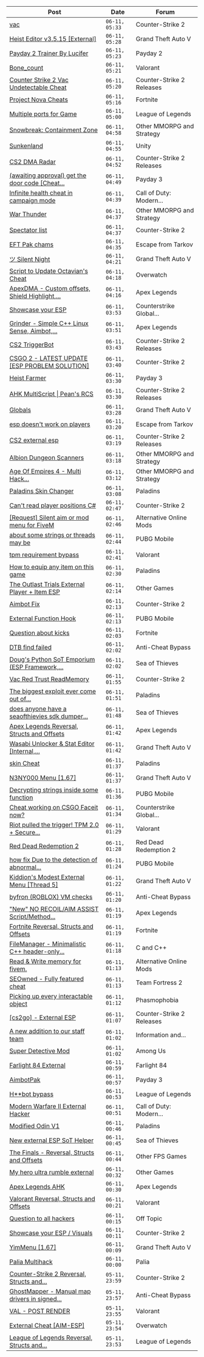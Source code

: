 |Post|Date|Forum|
|----|----|-----|
|[vac](https://www.unknowncheats.me/forum/counter-strike-2-a/608371-vac.html)|`06-11, 05:33`|Counter-Strike 2|
|[Heist Editor v3.5.15 \[External\]](https://www.unknowncheats.me/forum/grand-theft-auto-v/451205-heist-editor-v3-5-15-external.html)|`06-11, 05:28`|Grand Theft Auto V|
|[Payday 2 Trainer By Lucifer](https://www.unknowncheats.me/forum/payday-2-a/607962-payday-2-trainer-lucifer.html)|`06-11, 05:23`|Payday 2|
|[Bone_count](https://www.unknowncheats.me/forum/valorant/609568-bone_count.html)|`06-11, 05:21`|Valorant|
|[Counter Strike 2 Vac Undetectable Cheat](https://www.unknowncheats.me/forum/counter-strike-2-releases/608350-counter-strike-2-vac-undetectable-cheat.html)|`06-11, 05:20`|Counter-Strike 2 Releases|
|[Project Nova Cheats](https://www.unknowncheats.me/forum/fortnite/608047-project-nova-cheats.html)|`06-11, 05:16`|Fortnite|
|[Multiple ports for Game](https://www.unknowncheats.me/forum/league-of-legends/609068-multiple-ports-game.html)|`06-11, 05:00`|League of Legends|
|[Snowbreak: Containment Zone](https://www.unknowncheats.me/forum/other-mmorpg-and-strategy/592951-snowbreak-containment-zone.html)|`06-11, 04:58`|Other MMORPG and Strategy|
|[Sunkenland](https://www.unknowncheats.me/forum/unity/600014-sunkenland.html)|`06-11, 04:55`|Unity|
|[CS2 DMA Radar](https://www.unknowncheats.me/forum/counter-strike-2-releases/604710-cs2-dma-radar.html)|`06-11, 04:52`|Counter-Strike 2 Releases|
|[(awaiting approval) get the door code \[Cheat...](https://www.unknowncheats.me/forum/payday-3-a/609090-awaiting-approval-door-code-cheat-table.html)|`06-11, 04:49`|Payday 3|
|[Infinite health cheat in campaign mode](https://www.unknowncheats.me/forum/call-of-duty-modern-warfare-iii/609460-infinite-health-cheat-campaign-mode.html)|`06-11, 04:39`|Call of Duty: Modern...|
|[War Thunder](https://www.unknowncheats.me/forum/other-mmorpg-and-strategy/85949-war-thunder.html)|`06-11, 04:37`|Other MMORPG and Strategy|
|[Spectator list](https://www.unknowncheats.me/forum/counter-strike-2-a/595247-spectator-list.html)|`06-11, 04:37`|Counter-Strike 2|
|[EFT Pak chams](https://www.unknowncheats.me/forum/escape-from-tarkov/609430-eft-pak-chams.html)|`06-11, 04:35`|Escape from Tarkov|
|[ツ Silent Night](https://www.unknowncheats.me/forum/grand-theft-auto-v/604599-silent-night.html)|`06-11, 04:21`|Grand Theft Auto V|
|[Script to Update Octavian's Cheat](https://www.unknowncheats.me/forum/overwatch/606167-script-update-octavians-cheat.html)|`06-11, 04:18`|Overwatch|
|[ApexDMA - Custom offsets, Shield Highlight,...](https://www.unknowncheats.me/forum/apex-legends/606367-apexdma-custom-offsets-shield-highlight-spectators.html)|`06-11, 04:16`|Apex Legends|
|[Showcase your ESP](https://www.unknowncheats.me/forum/counterstrike-global-offensive/218054-showcase-esp.html)|`06-11, 03:53`|Counterstrike Global...|
|[Grinder - Simple C++ Linux Sense, Aimbot,...](https://www.unknowncheats.me/forum/apex-legends/605888-grinder-simple-linux-sense-aimbot-triggerbot.html)|`06-11, 03:51`|Apex Legends|
|[CS2 TriggerBot](https://www.unknowncheats.me/forum/counter-strike-2-releases/608507-cs2-triggerbot.html)|`06-11, 03:43`|Counter-Strike 2 Releases|
|[CSGO 2 - LATEST UPDATE \[ESP PROBLEM SOLUTION\]](https://www.unknowncheats.me/forum/counter-strike-2-a/609428-csgo-2-update-esp-solution.html)|`06-11, 03:40`|Counter-Strike 2|
|[Heist Farmer](https://www.unknowncheats.me/forum/payday-3-a/607059-heist-farmer.html)|`06-11, 03:30`|Payday 3|
|[AHK MultiScript \| Pean's RCS](https://www.unknowncheats.me/forum/counter-strike-2-releases/605440-ahk-multiscript-peans-rcs.html)|`06-11, 03:30`|Counter-Strike 2 Releases|
|[Globals](https://www.unknowncheats.me/forum/grand-theft-auto-v/609557-globals.html)|`06-11, 03:28`|Grand Theft Auto V|
|[esp doesn't work on players](https://www.unknowncheats.me/forum/escape-from-tarkov/609116-esp-doesnt-players.html)|`06-11, 03:20`|Escape from Tarkov|
|[CS2 external esp](https://www.unknowncheats.me/forum/counter-strike-2-releases/600259-cs2-external-esp.html)|`06-11, 03:19`|Counter-Strike 2 Releases|
|[Albion Dungeon Scanners](https://www.unknowncheats.me/forum/other-mmorpg-and-strategy/607092-albion-dungeon-scanners.html)|`06-11, 03:18`|Other MMORPG and Strategy|
|[Age Of Empires 4 - Multi Hack...](https://www.unknowncheats.me/forum/other-mmorpg-and-strategy/608205-age-empires-4-multi-hack-maphack-zoom-idle-alert-xbox-steam.html)|`06-11, 03:12`|Other MMORPG and Strategy|
|[Paladins Skin Changer](https://www.unknowncheats.me/forum/paladins/609556-paladins-skin-changer.html)|`06-11, 03:08`|Paladins|
|[Can't read player positions C#](https://www.unknowncheats.me/forum/counter-strike-2-a/609530-cant-read-player-positions.html)|`06-11, 02:47`|Counter-Strike 2|
|[\[Request\] Silent aim or mod menu for FiveM](https://www.unknowncheats.me/forum/alternative-online-mods/609364-request-silent-aim-mod-menu-fivem.html)|`06-11, 02:46`|Alternative Online Mods|
|[about some strings or threads may be](https://www.unknowncheats.me/forum/pubg-mobile/609554-strings-threads.html)|`06-11, 02:44`|PUBG Mobile|
|[tpm requirement bypass](https://www.unknowncheats.me/forum/valorant/609553-tpm-requirement-bypass.html)|`06-11, 02:41`|Valorant|
|[How to equip any item on this game](https://www.unknowncheats.me/forum/paladins/591436-equip-item-game.html)|`06-11, 02:30`|Paladins|
|[The Outlast Trials External Player + Item ESP](https://www.unknowncheats.me/forum/other-games/588324-outlast-trials-external-player-item-esp.html)|`06-11, 02:14`|Other Games|
|[Aimbot Fix](https://www.unknowncheats.me/forum/counter-strike-2-a/609516-aimbot-fix.html)|`06-11, 02:13`|Counter-Strike 2|
|[External Function Hook](https://www.unknowncheats.me/forum/pubg-mobile/609015-external-function-hook.html)|`06-11, 02:13`|PUBG Mobile|
|[Question about kicks](https://www.unknowncheats.me/forum/fortnite/609520-question-kicks.html)|`06-11, 02:03`|Fortnite|
|[DTB find failed](https://www.unknowncheats.me/forum/anti-cheat-bypass/604738-dtb-failed.html)|`06-11, 02:02`|Anti-Cheat Bypass|
|[Doug's Python SoT Emporium (ESP Framework,...](https://www.unknowncheats.me/forum/sea-of-thieves/453603-dougs-python-sot-emporium-esp-framework-offset-builder-sdk-mappings.html)|`06-11, 02:02`|Sea of Thieves|
|[Vac Red Trust ReadMemory](https://www.unknowncheats.me/forum/counter-strike-2-a/609373-vac-red-trust-readmemory.html)|`06-11, 01:55`|Counter-Strike 2|
|[The biggest exploit ever come out of...](https://www.unknowncheats.me/forum/paladins/584529-biggest-exploit-paladins-free-crystals.html)|`06-11, 01:51`|Paladins|
|[does anyone have a seaofthievies sdk dumper...](https://www.unknowncheats.me/forum/sea-of-thieves/609546-seaofthievies-sdk-dumper-offset-dumper.html)|`06-11, 01:48`|Sea of Thieves|
|[Apex Legends Reversal, Structs and Offsets](https://www.unknowncheats.me/forum/apex-legends/319804-apex-legends-reversal-structs-offsets.html)|`06-11, 01:42`|Apex Legends|
|[Wasabi Unlocker & Stat Editor \[Internal,...](https://www.unknowncheats.me/forum/grand-theft-auto-v/579552-wasabi-unlocker-stat-editor-internal-1-67-a.html)|`06-11, 01:42`|Grand Theft Auto V|
|[skin Cheat](https://www.unknowncheats.me/forum/paladins/607091-skin-cheat.html)|`06-11, 01:37`|Paladins|
|[N3NY000 Menu \[1.67\]](https://www.unknowncheats.me/forum/grand-theft-auto-v/488777-n3ny000-menu-1-67-a.html)|`06-11, 01:37`|Grand Theft Auto V|
|[Decrypting strings inside some function](https://www.unknowncheats.me/forum/pubg-mobile/608693-decrypting-strings-inside-function.html)|`06-11, 01:36`|PUBG Mobile|
|[Cheat working on CSGO Faceit now?](https://www.unknowncheats.me/forum/counterstrike-global-offensive/609346-cheat-csgo-faceit.html)|`06-11, 01:34`|Counterstrike Global...|
|[Riot pulled the trigger! TPM 2.0 + Secure...](https://www.unknowncheats.me/forum/valorant/608668-riot-pulled-trigger-tpm-2-0-secure-boot-required.html)|`06-11, 01:29`|Valorant|
|[Red Dead Redemption 2](https://www.unknowncheats.me/forum/red-dead-redemption-2-a/608783-red-dead-redemption-2-a.html)|`06-11, 01:28`|Red Dead Redemption 2|
|[how fix Due to the detection of abnormal...](https://www.unknowncheats.me/forum/pubg-mobile/609482-fix-due-detection-abnormal-match-behavior.html)|`06-11, 01:24`|PUBG Mobile|
|[Kiddion's Modest External Menu \[Thread 5\]](https://www.unknowncheats.me/forum/grand-theft-auto-v/576854-kiddions-modest-external-menu-thread-5-a.html)|`06-11, 01:22`|Grand Theft Auto V|
|[byfron (ROBLOX) VM checks](https://www.unknowncheats.me/forum/anti-cheat-bypass/609388-byfron-roblox-vm-checks.html)|`06-11, 01:20`|Anti-Cheat Bypass|
|["New" NO RECOIL/AIM ASSIST Script/Method...](https://www.unknowncheats.me/forum/apex-legends/467469-recoil-aim-assist-script-method-lua.html)|`06-11, 01:19`|Apex Legends|
|[Fortnite Reversal, Structs and Offsets](https://www.unknowncheats.me/forum/fortnite/235061-fortnite-reversal-structs-offsets.html)|`06-11, 01:19`|Fortnite|
|[FileManager - Minimalistic C++ header-only...](https://www.unknowncheats.me/forum/c-and-c-/609463-filemanager-minimalistic-header-library-managing-configurations.html)|`06-11, 01:18`|C and C++|
|[Read & Write memory for fivem.](https://www.unknowncheats.me/forum/alternative-online-mods/607853-read-write-memory-fivem.html)|`06-11, 01:13`|Alternative Online Mods|
|[SEOwned - Fully featured cheat](https://www.unknowncheats.me/forum/team-fortress-2-a/436430-seowned-featured-cheat.html)|`06-11, 01:13`|Team Fortress 2|
|[Picking up every interactable object](https://www.unknowncheats.me/forum/phasmophobia/609331-picking-interactable-object.html)|`06-11, 01:12`|Phasmophobia|
|[\[cs2go\] - External ESP](https://www.unknowncheats.me/forum/counter-strike-2-releases/605464-cs2go-external-esp.html)|`06-11, 01:07`|Counter-Strike 2 Releases|
|[A new addition to our staff team](https://www.unknowncheats.me/forum/information-and-announcements/609402-addition-staff-team.html)|`06-11, 01:02`|Information and...|
|[Super Detective Mod](https://www.unknowncheats.me/forum/among-us/595398-super-detective-mod.html)|`06-11, 01:02`|Among Us|
|[Farlight 84 External](https://www.unknowncheats.me/forum/farlight-84-a/598853-farlight-84-external.html)|`06-11, 00:59`|Farlight 84|
|[AimbotPak](https://www.unknowncheats.me/forum/payday-3-a/603758-aimbotpak.html)|`06-11, 00:57`|Payday 3|
|[H**bot bypass](https://www.unknowncheats.me/forum/league-of-legends/608958-bot-bypass.html)|`06-11, 00:53`|League of Legends|
|[Modern Warfare II External Hacker](https://www.unknowncheats.me/forum/call-of-duty-modern-warfare-ii/605993-modern-warfare-ii-external-hacker.html)|`06-11, 00:51`|Call of Duty: Modern...|
|[Modified Odin V1](https://www.unknowncheats.me/forum/paladins/585919-modified-odin-v1.html)|`06-11, 00:46`|Paladins|
|[New external ESP SoT Helper](https://www.unknowncheats.me/forum/sea-of-thieves/581265-external-esp-sot-helper.html)|`06-11, 00:45`|Sea of Thieves|
|[The Finals - Reversal, Structs and Offsets](https://www.unknowncheats.me/forum/other-fps-games/516372-finals-reversal-structs-offsets.html)|`06-11, 00:44`|Other FPS Games|
|[My hero ultra rumble external](https://www.unknowncheats.me/forum/other-games/605228-hero-ultra-rumble-external.html)|`06-11, 00:32`|Other Games|
|[Apex Legends AHK](https://www.unknowncheats.me/forum/apex-legends/609300-apex-legends-ahk.html)|`06-11, 00:30`|Apex Legends|
|[Valorant Reversal, Structs and Offsets](https://www.unknowncheats.me/forum/valorant/385792-valorant-reversal-structs-offsets.html)|`06-11, 00:21`|Valorant|
|[Question to all hackers](https://www.unknowncheats.me/forum/off-topic/609524-question-hackers.html)|`06-11, 00:15`|Off Topic|
|[Showcase your ESP / Visuals](https://www.unknowncheats.me/forum/counter-strike-2-a/605571-showcase-esp-visuals.html)|`06-11, 00:11`|Counter-Strike 2|
|[YimMenu \[1.67\]](https://www.unknowncheats.me/forum/grand-theft-auto-v/476972-yimmenu-1-67-a.html)|`06-11, 00:09`|Grand Theft Auto V|
|[Palia Multihack](https://www.unknowncheats.me/forum/palia/596326-palia-multihack.html)|`06-11, 00:00`|Palia|
|[Counter-Strike 2 Reversal, Structs and...](https://www.unknowncheats.me/forum/counter-strike-2-a/576077-counter-strike-2-reversal-structs-offsets.html)|`05-11, 23:59`|Counter-Strike 2|
|[GhostMapper - Manual map drivers in signed...](https://www.unknowncheats.me/forum/anti-cheat-bypass/609378-ghostmapper-manual-map-drivers-signed-memory.html)|`05-11, 23:57`|Anti-Cheat Bypass|
|[VAL - POST RENDER](https://www.unknowncheats.me/forum/valorant/609420-val-post-render.html)|`05-11, 23:55`|Valorant|
|[External Cheat \[AIM-ESP\]](https://www.unknowncheats.me/forum/overwatch/607405-external-cheat-aim-esp.html)|`05-11, 23:54`|Overwatch|
|[League of Legends Reversal, Structs and...](https://www.unknowncheats.me/forum/league-of-legends/310587-league-legends-reversal-structs-offsets.html)|`05-11, 23:53`|League of Legends|
